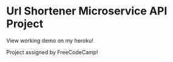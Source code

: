 # Url Shortener Microservice API Project

View working demo on my heroku! 

Project assigned by FreeCodeCamp!